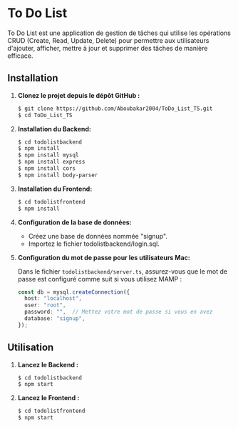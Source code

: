 # To Do List

To Do List est une application de gestion de tâches qui utilise les opérations CRUD (Create, Read, Update, Delete) pour permettre aux utilisateurs d'ajouter, afficher, mettre à jour et supprimer des tâches de manière efficace. 

## Installation

1. **Clonez le projet depuis le dépôt GitHub :**

    ```bash
    $ git clone https://github.com/Aboubakar2004/ToDo_List_TS.git
    $ cd ToDo_List_TS
    ```

2. **Installation du Backend:**

    ```bash
    $ cd todolistbackend
    $ npm install
    $ npm install mysql
    $ npm install express
    $ npm install cors
    $ npm install body-parser
    ```

3. **Installation du Frontend:**

    ```bash
    $ cd todolistfrontend
    $ npm install
    ```

4. **Configuration de la base de données:**

    - Créez une base de données nommée "signup".
    - Importez le fichier todolistbackend/login.sql.

5. **Configuration du mot de passe pour les utilisateurs Mac:**

    Dans le fichier `todolistbackend/server.ts`, assurez-vous que le mot de passe est configuré comme suit si vous utilisez MAMP :

    ```typescript
    const db = mysql.createConnection({
      host: "localhost",
      user: "root",
      password: "",  // Mettez votre mot de passe si vous en avez
      database: "signup",
    });
    ```

## Utilisation

1. **Lancez le Backend :**

    ```bash
    $ cd todolistbackend
    $ npm start
    ```

2. **Lancez le Frontend :**

    ```bash
    $ cd todolistfrontend
    $ npm start
    ```
